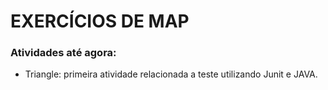 # EXERCÍCIOS DE MAP

### Atividades até agora:
- Triangle: primeira atividade relacionada a teste utilizando Junit e JAVA.
